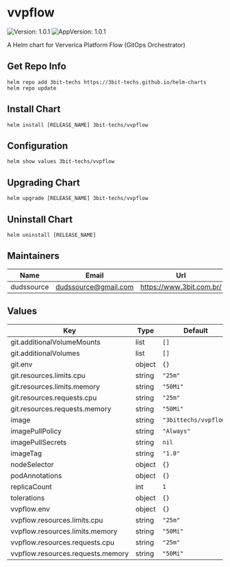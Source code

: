 # vvpflow

![Version: 1.0.1](https://img.shields.io/badge/Version-1.0.1-informational?style=flat-square) ![AppVersion: 1.0.1](https://img.shields.io/badge/AppVersion-1.0.1-informational?style=flat-square)

A Helm chart for Ververica Platform Flow (GitOps Orchestrator)

## Get Repo Info
```console
helm repo add 3bit-techs https://3bit-techs.github.io/helm-charts
helm repo update
```

## Install Chart
```console
helm install [RELEASE_NAME] 3bit-techs/vvpflow
```

## Configuration
```console
helm show values 3bit-techs/vvpflow
```

## Upgrading Chart
```console
helm upgrade [RELEASE_NAME] 3bit-techs/vvpflow
```

## Uninstall Chart
```console
helm uninstall [RELEASE_NAME]
```

## Maintainers

| Name | Email | Url |
| ---- | ------ | --- |
| dudssource | dudssource@gmail.com | https://www.3bit.com.br/ |

## Values

| Key | Type | Default | Description |
|-----|------|---------|-------------|
| git.additionalVolumeMounts | list | `[]` |  |
| git.additionalVolumes | list | `[]` |  |
| git.env | object | `{}` |  |
| git.resources.limits.cpu | string | `"25m"` |  |
| git.resources.limits.memory | string | `"50Mi"` |  |
| git.resources.requests.cpu | string | `"25m"` |  |
| git.resources.requests.memory | string | `"50Mi"` |  |
| image | string | `"3bittechs/vvpflow"` |  |
| imagePullPolicy | string | `"Always"` |  |
| imagePullSecrets | string | `nil` |  |
| imageTag | string | `"1.0"` |  |
| nodeSelector | object | `{}` |  |
| podAnnotations | object | `{}` |  |
| replicaCount | int | `1` |  |
| tolerations | object | `{}` |  |
| vvpflow.env | object | `{}` |  |
| vvpflow.resources.limits.cpu | string | `"25m"` |  |
| vvpflow.resources.limits.memory | string | `"50Mi"` |  |
| vvpflow.resources.requests.cpu | string | `"25m"` |  |
| vvpflow.resources.requests.memory | string | `"50Mi"` |  |
